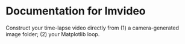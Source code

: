 # Documentation for Imvideo
Construct your time-lapse video directly from (1) a camera-generated image folder; (2) your Matplotlib loop.
